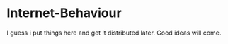 # Internet-Behaviour

I guess i put things here and get it distributed later. Good ideas will come.
